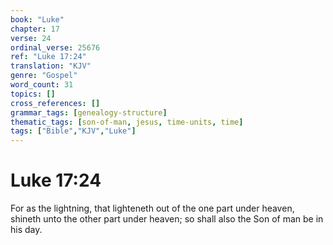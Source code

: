 ```yaml
---
book: "Luke"
chapter: 17
verse: 24
ordinal_verse: 25676
ref: "Luke 17:24"
translation: "KJV"
genre: "Gospel"
word_count: 31
topics: []
cross_references: []
grammar_tags: [genealogy-structure]
thematic_tags: [son-of-man, jesus, time-units, time]
tags: ["Bible","KJV","Luke"]
---
```


# Luke 17:24

For as the lightning, that lighteneth out of the one part under heaven, shineth unto the other part under heaven; so shall also the Son of man be in his day.
